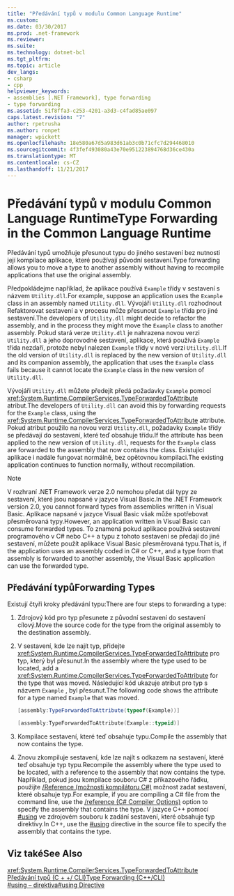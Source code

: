 ```yaml
---
title: "Předávání typů v modulu Common Language Runtime"
ms.custom: 
ms.date: 03/30/2017
ms.prod: .net-framework
ms.reviewer: 
ms.suite: 
ms.technology: dotnet-bcl
ms.tgt_pltfrm: 
ms.topic: article
dev_langs:
- csharp
- cpp
helpviewer_keywords:
- assemblies [.NET Framework], type forwarding
- type forwarding
ms.assetid: 51f8ffa3-c253-4201-a3d3-c4fad85ae097
caps.latest.revision: "7"
author: rpetrusha
ms.author: ronpet
manager: wpickett
ms.openlocfilehash: 18e580a67d5a983d61ab3c0b71cfc7d294468010
ms.sourcegitcommit: 4f3fef493080a43e70e951223894768d36ce430a
ms.translationtype: MT
ms.contentlocale: cs-CZ
ms.lasthandoff: 11/21/2017
---
```

# <a name="type-forwarding-in-the-common-language-runtime"></a><span data-ttu-id="445da-102">Předávání typů v modulu Common Language Runtime</span><span class="sxs-lookup"><span data-stu-id="445da-102">Type Forwarding in the Common Language Runtime</span></span>
<span data-ttu-id="445da-103">Předávání typů umožňuje přesunout typu do jiného sestavení bez nutnosti její kompilace aplikace, které používají původní sestavení.</span><span class="sxs-lookup"><span data-stu-id="445da-103">Type forwarding allows you to move a type to another assembly without having to recompile applications that use the original assembly.</span></span>  
  
 <span data-ttu-id="445da-104">Předpokládejme například, že aplikace používá `Example` třídy v sestavení s názvem `Utility.dll`.</span><span class="sxs-lookup"><span data-stu-id="445da-104">For example, suppose an application uses the `Example` class in an assembly named `Utility.dll`.</span></span> <span data-ttu-id="445da-105">Vývojáři `Utility.dll` rozhodnout Refaktorovat sestavení a v procesu může přesunout `Example` třída pro jiné sestavení.</span><span class="sxs-lookup"><span data-stu-id="445da-105">The developers of `Utility.dll` might decide to refactor the assembly, and in the process they might move the `Example` class to another assembly.</span></span> <span data-ttu-id="445da-106">Pokud stará verze `Utility.dll` je nahrazena novou verzi `Utility.dll` a jeho doprovodné sestavení, aplikace, která používá `Example` třída nezdaří, protože nebyl nalezen `Example` třídy v nové verzi `Utility.dll`.</span><span class="sxs-lookup"><span data-stu-id="445da-106">If the old version of `Utility.dll` is replaced by the new version of `Utility.dll` and its companion assembly, the application that uses the `Example` class fails because it cannot locate the `Example` class in the new version of `Utility.dll`.</span></span>  
  
 <span data-ttu-id="445da-107">Vývojáři `Utility.dll` můžete předejít předá požadavky `Example` pomocí <xref:System.Runtime.CompilerServices.TypeForwardedToAttribute> atribut.</span><span class="sxs-lookup"><span data-stu-id="445da-107">The developers of `Utility.dll` can avoid this by forwarding requests for the `Example` class, using the <xref:System.Runtime.CompilerServices.TypeForwardedToAttribute> attribute.</span></span> <span data-ttu-id="445da-108">Pokud atribut použilo na novou verzi `Utility.dll`, požadavky `Example` třídy se předávají do sestavení, které teď obsahuje třídu.</span><span class="sxs-lookup"><span data-stu-id="445da-108">If the attribute has been applied to the new version of `Utility.dll`, requests for the `Example` class are forwarded to the assembly that now contains the class.</span></span> <span data-ttu-id="445da-109">Existující aplikace i nadále fungovat normálně, bez opětovnou kompilaci.</span><span class="sxs-lookup"><span data-stu-id="445da-109">The existing application continues to function normally, without recompilation.</span></span>  
  
> [!NOTE]
>  <span data-ttu-id="445da-110">V rozhraní .NET Framework verze 2.0 nemohou předat dál typy ze sestavení, které jsou napsané v jazyce Visual Basic.</span><span class="sxs-lookup"><span data-stu-id="445da-110">In the .NET Framework version 2.0, you cannot forward types from assemblies written in Visual Basic.</span></span> <span data-ttu-id="445da-111">Aplikace napsané v jazyce Visual Basic však může spotřebovat přesměrovaná typy.</span><span class="sxs-lookup"><span data-stu-id="445da-111">However, an application written in Visual Basic can consume forwarded types.</span></span> <span data-ttu-id="445da-112">To znamená pokud aplikace používá sestavení programového v C# nebo C++ a typu z tohoto sestavení se předají do jiné sestavení, můžete použít aplikace Visual Basic přesměrovaná typu.</span><span class="sxs-lookup"><span data-stu-id="445da-112">That is, if the application uses an assembly coded in C# or C++, and a type from that assembly is forwarded to another assembly, the Visual Basic application can use the forwarded type.</span></span>  
  
## <a name="forwarding-types"></a><span data-ttu-id="445da-113">Předávání typů</span><span class="sxs-lookup"><span data-stu-id="445da-113">Forwarding Types</span></span>  
 <span data-ttu-id="445da-114">Existují čtyři kroky předávání typu:</span><span class="sxs-lookup"><span data-stu-id="445da-114">There are four steps to forwarding a type:</span></span>  
  
1.  <span data-ttu-id="445da-115">Zdrojový kód pro typ přesunete z původní sestavení do sestavení cílový.</span><span class="sxs-lookup"><span data-stu-id="445da-115">Move the source code for the type from the original assembly to the destination assembly.</span></span>  
  
2.  <span data-ttu-id="445da-116">V sestavení, kde lze najít typ, přidejte <xref:System.Runtime.CompilerServices.TypeForwardedToAttribute> pro typ, který byl přesunut.</span><span class="sxs-lookup"><span data-stu-id="445da-116">In the assembly where the type used to be located, add a <xref:System.Runtime.CompilerServices.TypeForwardedToAttribute> for the type that was moved.</span></span> <span data-ttu-id="445da-117">Následující kód ukazuje atribut pro typ s názvem `Example` , byl přesunut.</span><span class="sxs-lookup"><span data-stu-id="445da-117">The following code shows the attribute for a type named `Example` that was moved.</span></span>  
  
    ```csharp  
    [assembly:TypeForwardedToAttribute(typeof(Example))]  
    ```  
  
    ```cpp  
    [assembly:TypeForwardedToAttribute(Example::typeid)]  
    ```  
  
3.  <span data-ttu-id="445da-118">Kompilace sestavení, které teď obsahuje typu.</span><span class="sxs-lookup"><span data-stu-id="445da-118">Compile the assembly that now contains the type.</span></span>  
  
4.  <span data-ttu-id="445da-119">Znovu zkompiluje sestavení, kde lze najít s odkazem na sestavení, které teď obsahuje typ typu.</span><span class="sxs-lookup"><span data-stu-id="445da-119">Recompile the assembly where the type used to be located, with a reference to the assembly that now contains the type.</span></span> <span data-ttu-id="445da-120">Například, pokud jsou kompilace souboru C# z příkazového řádku, použijte [/Reference (možnosti kompilátoru C#)](~/docs/csharp/language-reference/compiler-options/reference-compiler-option.md) možnost zadat sestavení, které obsahuje typ.</span><span class="sxs-lookup"><span data-stu-id="445da-120">For example, if you are compiling a C# file from the command line, use the [/reference (C# Compiler Options)](~/docs/csharp/language-reference/compiler-options/reference-compiler-option.md) option to specify the assembly that contains the type.</span></span> <span data-ttu-id="445da-121">V jazyce C++ pomocí [#using](http://msdn.microsoft.com/library/870b15e5-f361-40a8-ba1c-c57d75c8809a) ve zdrojovém souboru k zadání sestavení, které obsahuje typ direktivy.</span><span class="sxs-lookup"><span data-stu-id="445da-121">In C++, use the [#using](http://msdn.microsoft.com/library/870b15e5-f361-40a8-ba1c-c57d75c8809a) directive in the source file to specify the assembly that contains the type.</span></span>  
  
## <a name="see-also"></a><span data-ttu-id="445da-122">Viz také</span><span class="sxs-lookup"><span data-stu-id="445da-122">See Also</span></span>  
 <xref:System.Runtime.CompilerServices.TypeForwardedToAttribute>  
 [<span data-ttu-id="445da-123">Předávání typů (C + +/ CLI)</span><span class="sxs-lookup"><span data-stu-id="445da-123">Type Forwarding (C++/CLI)</span></span>](/cpp/windows/type-forwarding-cpp-cli)  
 [<span data-ttu-id="445da-124">#using – direktiva</span><span class="sxs-lookup"><span data-stu-id="445da-124">#using Directive</span></span>](http://msdn.microsoft.com/library/870b15e5-f361-40a8-ba1c-c57d75c8809a)
